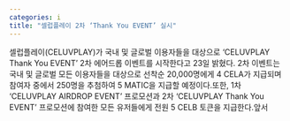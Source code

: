 ```yaml
---
categories: i
title: "셀럽플레이 2차 ‘Thank You EVENT’ 실시"
---
```

셀럽플레이(CELUVPLAY)가 국내 및 글로벌 이용자들을 대상으로 ‘CELUVPLAY Thank You EVENT’ 2차 에어드롭 이벤트를 시작한다고 23일 밝혔다. 2차 이벤트는 국내 및 글로벌 모든 이용자들을 대상으로 선착순 20,000명에게 4 CELA가 지급되며 참여자 중에서 250명을 추첨하여 5 MATIC을 지급할 예정이다.또한, 1차 ‘CELUVPLAY AIRDROP EVENT’ 프로모션과 2차 ‘CELUVPLAY Thank You EVENT’ 프로모션에 참여한 모든 유저들에게 전원 5 CELB 토큰을 지급한다.앞서